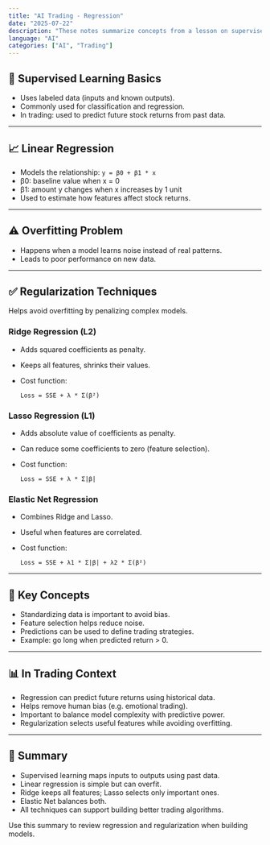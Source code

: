 ```yaml
---
title: "AI Trading - Regression"
date: "2025-07-22"
description: "These notes summarize concepts from a lesson on supervised learning and regression in algorithmic trading."
language: "AI"
categories: ["AI", "Trading"]
---
```


## 📘 Supervised Learning Basics

- Uses labeled data (inputs and known outputs).
- Commonly used for classification and regression.
- In trading: used to predict future stock returns from past data.

---

## 📈 Linear Regression

- Models the relationship: `y = β0 + β1 * x`
- β0: baseline value when x = 0
- β1: amount y changes when x increases by 1 unit
- Used to estimate how features affect stock returns.

---

## ⚠️ Overfitting Problem

- Happens when a model learns noise instead of real patterns.
- Leads to poor performance on new data.

---

## ✅ Regularization Techniques

Helps avoid overfitting by penalizing complex models.

### Ridge Regression (L2)

- Adds squared coefficients as penalty.
- Keeps all features, shrinks their values.
- Cost function:

  ```
  Loss = SSE + λ * Σ(β²)
  ```

### Lasso Regression (L1)

- Adds absolute value of coefficients as penalty.
- Can reduce some coefficients to zero (feature selection).
- Cost function:

  ```
  Loss = SSE + λ * Σ|β|
  ```

### Elastic Net Regression

- Combines Ridge and Lasso.
- Useful when features are correlated.
- Cost function:

  ```
  Loss = SSE + λ1 * Σ|β| + λ2 * Σ(β²)
  ```

---

## 📌 Key Concepts

- Standardizing data is important to avoid bias.
- Feature selection helps reduce noise.
- Predictions can be used to define trading strategies.
- Example: go long when predicted return > 0.

---

## 📊 In Trading Context

- Regression can predict future returns using historical data.
- Helps remove human bias (e.g. emotional trading).
- Important to balance model complexity with predictive power.
- Regularization selects useful features while avoiding overfitting.

---

## 🧠 Summary

- Supervised learning maps inputs to outputs using past data.
- Linear regression is simple but can overfit.
- Ridge keeps all features; Lasso selects only important ones.
- Elastic Net balances both.
- All techniques can support building better trading algorithms.

Use this summary to review regression and regularization when building models.

